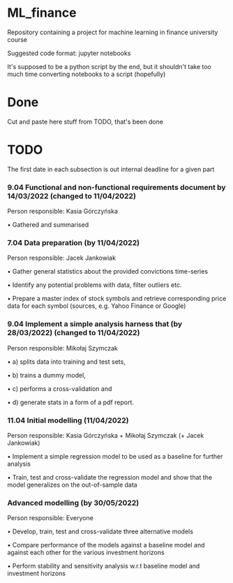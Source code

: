 # ML_finance
Repository containing a project for machine learning in finance university course

Suggested code format: jupyter notebooks

It's supposed to be a python script by the end, but it shouldn't take too much time converting notebooks to a script (hopefully) 

# Done
Cut and paste here stuff from TODO, that's been done

# TODO
The first date in each subsection is out internal deadline for a given part

### 9.04 Functional and non-functional requirements document by 14/03/2022 (changed to 11/04/2022)
Person responsible: Kasia Górczyńska

• Gathered and summarised


### 7.04 Data preparation (by 11/04/2022)
Person responsible: Jacek Jankowiak

• Gather general statistics about the provided convictions time-series

• Identify any potential problems with data, filter outliers etc.

• Prepare a master index of stock symbols and retrieve corresponding price
data for each symbol (sources, e.g. Yahoo Finance or Google)


### 9.04 Implement a simple analysis harness that (by 28/03/2022) (changed to 11/04/2022)
Person responsible: Mikołaj Szymczak

• a) splits data into training and test sets,

• b) trains a dummy model,

• c) performs a cross-validation and

• d) generate stats in a form of a pdf report.

### 11.04 Initial modelling (11/04/2022)
Person responsible: Kasia Górczyńska + Mikołaj Szymczak (+ Jacek Jankowiak)

• Implement a simple regression model to be used as a baseline for further
analysis

• Train, test and cross-validate the regression model and show that the model
generalizes on the out-of-sample data


### Advanced modelling (by 30/05/2022)
Person responsible: Everyone

• Develop, train, test and cross-validate three alternative models

• Compare performance of the models against a baseline model and against
each other for the various investment horizons

• Perform stability and sensitivity analysis w.r.t baseline model and investment
horizons

